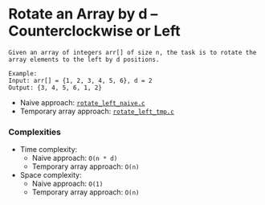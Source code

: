 # Rotate an Array by d – Counterclockwise or Left

```
Given an array of integers arr[] of size n, the task is to rotate the
array elements to the left by d positions.

Example:
Input: arr[] = {1, 2, 3, 4, 5, 6}, d = 2
Output: {3, 4, 5, 6, 1, 2}
```

- Naive approach: [`rotate_left_naive.c`](./rotate_left_naive.c)
- Temporary array approach: [`rotate_left_tmp.c`](./rotate_left_tmp.c)

### Complexities

- Time complexity:
  - Naive approach: `O(n * d)`
  - Temporary array approach: `O(n)`
- Space complexity:
  - Naive approach: `O(1)`
  - Temporary array approach: `O(n)`
